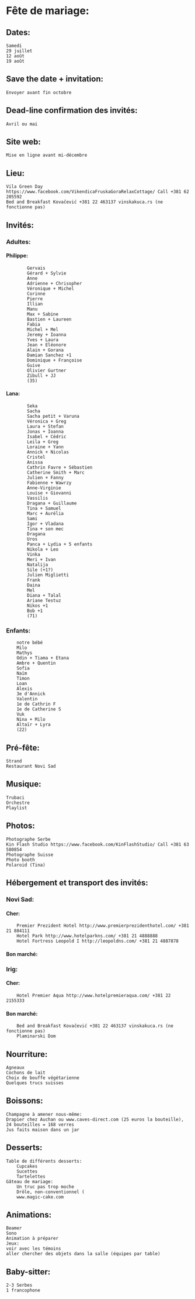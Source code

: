 # Fête de mariage:

## Dates:
	Samedi
	29 juillet
	12 août
	19 août
	
## Save the date + invitation:
	Envoyer avant fin octobre
	
## Dead-line confirmation des invités:
	Avril ou mai
	
## Site web:
	Mise en ligne avant mi-décembre
	

## Lieu:
	Vila Green Day https://www.facebook.com/VikendicaFruskaGoraRelaxCottage/ Call +381 62 205592
	Bed and Breakfast Kovačević +381 22 463137 vinskakuca.rs (ne fonctionne pas)


## Invités:
###	Adultes:
####		Philippe:
			Gervais
			Gérard + Sylvie
			Anne
			Adrienne + Chrisopher
			Véronique + Michel
			Corinne
			Pierre
			Illian
			Manu
			Max + Sabine
			Bastien + Laureen
			Fabia
			Michel + Mel
			Jeremy + Ioanna
			Yves + Laura
			Jean + Eléonore
			Alain + Gorana
			Damian Sanchez +1
			Dominique + Françoise
			Guive
			Olivier Gurtner
			Zibull + JJ
			(35)
			
####		Lana:
			Seka
			Sacha
			Sacha petit + Varuna
			Véronica + Greg
			Laura + Stefan
			Jonas + Ioanna
			Isabel + Cédric
			Leila + Greg
			Loraine + Yann
			Annick + Nicolas
			Cristel
			Anissa
			Cathrin Favre + Sébastien
			Catherine Smith + Marc
			Julien + Fanny
			Fabienne + Wawrzy
			Anne-Virginie
			Louise + Giovanni
			Vassilis
			Dragana + Guillaume
			Tina + Samuel
			Marc + Aurélia
			Sami
			Igor + Vladana
			Tina + son mec
			Dragana
			Uros
			Panca + Lydia + 5 enfants
			Nikola + Leo
			Vinka
			Meri + Ivan
			Natalija
			Sile (+1?)
			Julien Miglietti
			Frank
			Daina
			Mel
			Diana + Talal
			Ariane Testuz
			Nikos +1
			Bob +1
			(71)
			
			
	
###	Enfants:
		notre bébé
		Milo
		Mathys
		Odin + Tiama + Etana
		Ambre + Quentin
		Sofia
		Naïm
		Timon
		Loan
		Alexis
		3e d'Annick
		Valentin
		1e de Cathrin F
		1e de Catherine S
		Vuk
		Nina + Milo
		Altaïr + Lyra
		(22)

## Pré-fête:
	Strand
	Restaurant Novi Sad

## Musique:
	Trubaci
	Orchestre
	Playlist

## Photos:
	Photographe Serbe
	Kin Flash Studio https://www.facebook.com/KinFlashStudio/ Call +381 63 580854
	Photographe Suisse
	Photo booth
	Polaroid (Tina)


## Hébergement et transport des invités:

###	Novi Sad:
####		Cher:
		Premier Prezident Hotel http://www.premierprezidenthotel.com/ +381 21 884111
		Hotel Park http://www.hotelparkns.com/ +381 21 4888888
		Hotel Fortress Leopold I http://leopoldns.com/ +381 21 4887878
####		Bon marché:
			
			
###	Irig:
####		Cher:
		Hotel Premier Aqua http://www.hotelpremieraqua.com/ +381 22 2155333
####		Bon marché:
		Bed and Breakfast Kovačević +381 22 463137 vinskakuca.rs (ne fonctionne pas)
		Plaminarski Dom
			
			
## Nourriture:
	Agneaux
	Cochons de lait
	Choix de bouffe végétarienne
	Quelques trucs suisses
	
	
## Boissons:
	Champagne à amener nous-même:
	Drapier chez Auchan ou www.caves-direct.com (25 euros la bouteille), 24 bouteilles = 168 verres
	Jus faits maison dans un jar
	

## Desserts:
	Table de différents desserts:
		Cupcakes
		Sucettes
		Tartelettes
	Gâteau de mariage:
		Un truc pas trop moche
		Drôle, non-conventionnel (
		www.magic-cake.com

## Animations:
	Beamer
	Sono	
	Animation à préparer
	Jeux:
	voir avec les témoins
	aller chercher des objets dans la salle (équipes par table)

## Baby-sitter:
	2-3 Serbes
	1 francophone





